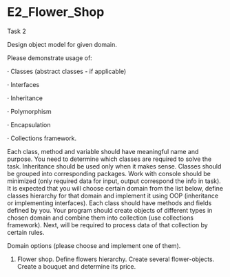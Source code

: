 # E2_Flower_Shop
Task 2

Design object model for given domain.

Please demonstrate usage of:

· Classes (abstract classes - if applicable)

· Interfaces

· Inheritance

· Polymorphism

· Encapsulation

· Collections framework.

Each class, method and variable should have meaningful name and purpose. You need to determine which classes are required to solve the task. Inheritance should be used only when it makes sense. Classes should be grouped into corresponding packages. Work with console should be minimized (only required data for input, output correspond the info in task). It is expected that you will choose certain domain from the list below, define classes hierarchy for that domain and implement it using OOP (inheritance or implementing interfaces). Each class should have methods and fields defined by you. Your program should create objects of different types in chosen domain and combine them into collection (use collections framework). Next, will be required to process data of that collection by certain rules.

Domain options (please choose and implement one of them).

1. Flower shop. Define flowers hierarchy. Create several flower-objects. Create a bouquet and determine its price.